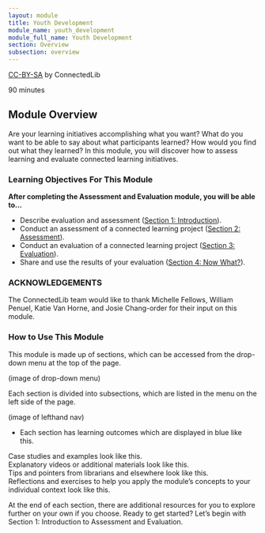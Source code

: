 ```yaml
---
layout: module
title: Youth Development
module_name: youth_development
module_full_name: Youth Development
section: Overview
subsection: overview
---
```


<p class="made-by"><a href="https://creativecommons.org/licenses/by-sa/4.0">CC-BY-SA</a> by ConnectedLib</p>

<p class="time">90 minutes</p>

## Module Overview

<p class="summary">Are your learning initiatives accomplishing what you want? What do you want to be able to say about what participants learned? How would you find out what they learned? In this module, you will discover how to assess learning and evaluate connected learning initiatives.</p>

### Learning Objectives For This Module
**After completing the Assessment and Evaluation module, you will be able to…**
<ul class="fancy">
	<li>Describe evaluation and assessment (<a href="{{site.url}}{{site.baseurl}}/partnerships/section-1-0.md">Section 1: Introduction</a>).</li>
	<li>Conduct an assessment of a connected learning project (<a href="{{site.url}}{{site.baseurl}}/partnerships/section-2-0/">Section 2: Assessment</a>).</li>
	<li>Conduct an evaluation of a connected learning project (<a href="{{site.url}}{{site.baseurl}}/partnerships/section-3-0.md">Section 3: Evaluation</a>).</li>
	<li>Share and use the results of your evaluation (<a href="{{site.url}}{{site.baseurl}}/partnerships/section-4.md">Section 4: Now What?</a>).</li>
</ul>

### ACKNOWLEDGEMENTS 

The ConnectedLib team would like to thank Michelle Fellows, William Penuel, Katie Van Horne, and Josie Chang-order for their input on this module.

### How to Use This Module

This module is made up of sections, which can be accessed from the drop-down menu at the top of the page.

(image of drop-down menu)

Each section is divided into subsections, which are listed in the menu on the left side of the page. 

(image of lefthand nav)

<ul class="fancy">
	<li>Each section has learning outcomes which are displayed in blue like this.</li>
</ul>

<div class="case_study_box">Case studies and examples look like this.</div>

<div class="explanatory">Explanatory videos or additional materials look like this.</div> 

<div class="tips">Tips and pointers from librarians and elsewhere look like this.</div>

<div class="reflection">Reflections and exercises to help you apply the module’s concepts to your individual context look like this.</div> 

At the end of each section, there are additional resources for you to explore further on your own if you choose.
Ready to get started? Let’s begin with Section 1: Introduction to Assessment and Evaluation.
